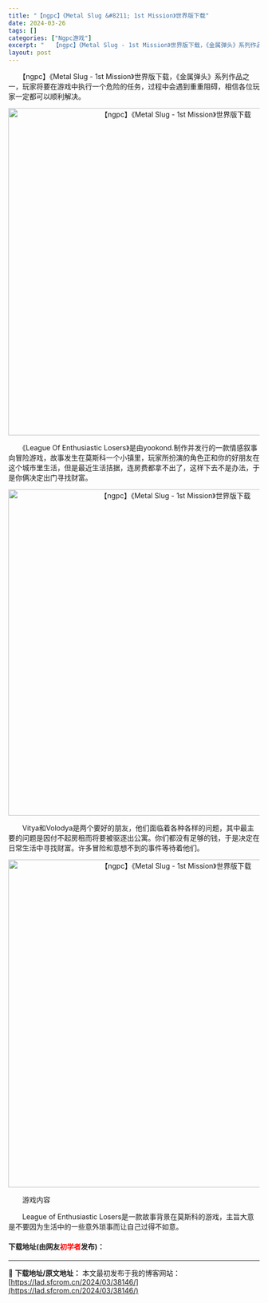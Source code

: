 ```yaml
---
title: "【ngpc】《Metal Slug &#8211; 1st Mission》世界版下载"
date: 2024-03-26
tags: []
categories: ["Ngpc游戏"]
excerpt: "　　【ngpc】《Metal Slug - 1st Mission》世界版下载，《金属弹头》系列作品之一，玩家将要在游戏中执行一个危险的任务，过程中会遇到重重阻碍，相信各位玩家一定都可以顺利解决。 　　《League Of Enthusiastic Losers》是由yookond.制作并发行的一款&hellip;"
layout: post
---
```


 <p>　　【ngpc】《Metal Slug - 1st Mission》世界版下载，《金属弹头》系列作品之一，玩家将要在游戏中执行一个危险的任务，过程中会遇到重重阻碍，相信各位玩家一定都可以顺利解决。</p> <p align="center"><img align="" border="0" src="https://lad.sfcrom.cn/wp-content/uploads/2024/03/20240326_6602bc1a9e6bd.png" width="656" alt="【ngpc】《Metal Slug - 1st Mission》世界版下载" /></p> <p>　　《League Of Enthusiastic Losers》是由yookond.制作并发行的一款情感叙事向冒险游戏，故事发生在莫斯科一个小镇里，玩家所扮演的角色正和你的好朋友在这个城市里生活，但是最近生活拮据，连房费都拿不出了，这样下去不是办法，于是你俩决定出门寻找财富。</p> <p align="center"><img align="" border="0" src="https://lad.sfcrom.cn/wp-content/uploads/2024/03/20240326_6602bc1b440df.png" width="654" alt="【ngpc】《Metal Slug - 1st Mission》世界版下载" /></p> <p>　　Vitya和Volodya是两个要好的朋友，他们面临着各种各样的问题，其中最主要的问题是因付不起房租而将要被驱逐出公寓。你们都没有足够的钱，于是决定在日常生活中寻找财富。许多冒险和意想不到的事件等待着他们。</p> <p align="center"><img align="" border="0" src="https://lad.sfcrom.cn/wp-content/uploads/2024/03/20240326_6602bc1be19be.png" width="657" alt="【ngpc】《Metal Slug - 1st Mission》世界版下载" /></p> <p>　　游戏内容</p> <p>　　League of Enthusiastic Losers是一款故事背景在莫斯科的游戏，主旨大意是不要因为生活中的一些意外琐事而让自己过得不如意。</p> <p><h4>下载地址(由网友<font color="red">初学者</font>发布)：</h4></p> 

---
📖 **下载地址/原文地址：** 本文最初发布于我的博客网站：[https://lad.sfcrom.cn/2024/03/38146/](https://lad.sfcrom.cn/2024/03/38146/)
